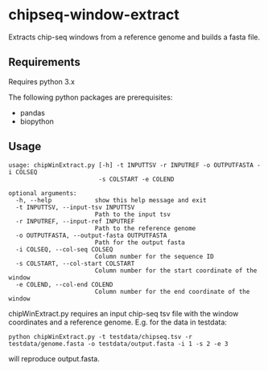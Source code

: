 # **chipseq-window-extract**
Extracts chip-seq windows from a reference genome and builds a fasta file.

## **Requirements**
Requires python 3.x

The following python packages are prerequisites:
- pandas
- biopython

## **Usage**
```
usage: chipWinExtract.py [-h] -t INPUTTSV -r INPUTREF -o OUTPUTFASTA -i COLSEQ
                         -s COLSTART -e COLEND

optional arguments:
  -h, --help            show this help message and exit
  -t INPUTTSV, --input-tsv INPUTTSV
                        Path to the input tsv
  -r INPUTREF, --input-ref INPUTREF
                        Path to the reference genome
  -o OUTPUTFASTA, --output-fasta OUTPUTFASTA
                        Path for the output fasta
  -i COLSEQ, --col-seq COLSEQ
                        Column number for the sequence ID
  -s COLSTART, --col-start COLSTART
                        Column number for the start coordinate of the window
  -e COLEND, --col-end COLEND
                        Column number for the end coordinate of the window
```
chipWinExtract.py requires an input chip-seq tsv file with the window coordinates and a reference genome. E.g. for the data in testdata:
```
python chipWinExtract.py -t testdata/chipseq.tsv -r testdata/genome.fasta -o testdata/output.fasta -i 1 -s 2 -e 3
```
will reproduce output.fasta.
